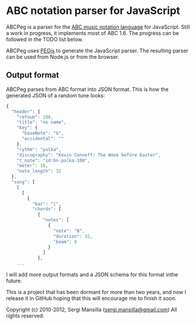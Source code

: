 ABC notation parser for JavaScript
==================================

ABCPeg is a parser for the [ABC music notation language](http://abcnotation.com/)
for JavaScript. Still a work in progress, it implements most of ABC 1.6. The progress can be
followed in the TODO list below.

ABCPeg uses [PEGjs](http://pegjs.majda.cz/) to generate the JavaScript parser.
The resulting parser can be used from Node.js or from the browser.

Output format
-------------

ABCPeg parses from ABC format into JSON format. This is how the generated JSON
of a random tune looks:

```javascript
{
  "header": {
    "refnum": 100,
    "title": "no name",
    "key": {
      "baseNote": "G",
      "accidental": ""
    },
    "rythm": "polka",
    "discography": "Kevin Conneff: The Week before Easter",
    "t_note": "id:hn-polka-100",
    "meter": 16,
    "note_length": 32
  },
  "song": [
    [
      [
        {
          "bar": "|",
          "chords": [
            {
              "notes": [
                {
                  "note": "B",
                  "duration": 32,
                  "beam": 0
                }
              ]
            },
    ...
```

I will add more output formats and a JSON schema for this format inthe future.

This is a project that has been dormant for more than two years, and now
I release it in GitHub hoping that this will encourage me to finish it soon.

Copyright (c) 2010-2012, Sergi Mansilla (sergi.mansilla@gmail.com)
All rights reserved.

